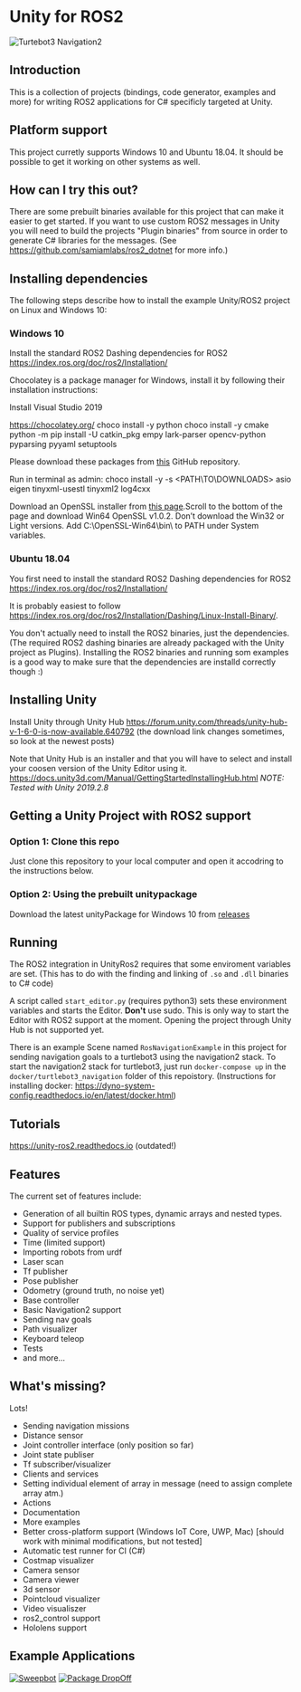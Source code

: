 Unity for ROS2
==============

![Turtebot3 Navigation2](https://i.gyazo.com/98d3d43aae3877593ecaefe4e5ba9a44.gif)

Introduction
------------

This is a collection of projects (bindings, code generator, examples and more) for writing ROS2
applications for C# specificly targeted at Unity.

Platform support
----------------
This project curretly supports Windows 10 and Ubuntu 18.04. It should be possible to get it working on other systems as well.

How can I try this out?
-----------------------
There are some prebuilt binaries available for this project that can make it easier to get started. If you want to use custom ROS2 messages in Unity you will need to build the projects "Plugin binaries" from source in order to generate C# libraries for the messages. (See https://github.com/samiamlabs/ros2_dotnet for more info.)


Installing dependencies
-----------------------

The following steps describe how to install the example Unity/ROS2 project on Linux and Windows 10:

### Windows 10

Install the standard ROS2 Dashing dependencies for ROS2 https://index.ros.org/doc/ros2/Installation/

Chocolatey is a package manager for Windows, install it by following their installation instructions:

Install Visual Studio 2019

https://chocolatey.org/
choco install -y python
choco install -y cmake
python -m pip install -U catkin_pkg empy lark-parser opencv-python pyparsing pyyaml setuptools

Please download these packages from [this](https://github.com/ros2/choco-packages/releases/latest) GitHub repository.

Run in terminal as admin:
choco install -y -s <PATH\TO\DOWNLOADS\> asio eigen tinyxml-usestl tinyxml2 log4cxx

Download an OpenSSL installer from [this page](https://slproweb.com/products/Win32OpenSSL.html).Scroll to the bottom of the page and download Win64 OpenSSL v1.0.2. Don’t download the Win32 or Light versions.
Add C:\OpenSSL-Win64\bin\ to PATH under System variables.

### Ubuntu 18.04

You first need to install the standard ROS2 Dashing dependencies for ROS2 https://index.ros.org/doc/ros2/Installation/

It is probably easiest to follow https://index.ros.org/doc/ros2/Installation/Dashing/Linux-Install-Binary/.

You don't actually need to install the ROS2 binaries, just the dependencies. (The required ROS2 dashing binaries are already packaged with the Unity project as Plugins). Installing the ROS2 binaries and running som examples is a good way to make sure that the dependencies are installd correctly though :)

Installing Unity
-----------------------
Install Unity through Unity Hub
https://forum.unity.com/threads/unity-hub-v-1-6-0-is-now-available.640792
(the download link changes sometimes, so look at the newest posts)

Note that Unity Hub is an installer and that you will have to select and install your coosen version of the Unity Editor using it.
https://docs.unity3d.com/Manual/GettingStartedInstallingHub.html
*NOTE: Tested with Unity 2019.2.8*

Getting a Unity Project with ROS2 support
-----------------------------------------

### Option 1: Clone this repo
Just clone this repository to your local computer and open it accodring to the instructions below.

### Option 2: Using the prebuilt unitypackage
Download the latest unityPackage for Windows 10 from [releases](https://github.com/DynoRobotics/unity_ros2/releases)

Running
-------
The ROS2 integration in UnityRos2 requires that some enviroment variables are set. (This has to do with the finding and linking of `.so` and `.dll` binaries to C# code)

A script called `start_editor.py` (requires python3) sets these environment variables and starts the Editor. **Don't** use sudo. This is only way to start the Editor with ROS2 support at the moment. Opening the project through Unity Hub is not supported yet.

There is an example Scene named `RosNavigationExample` in this project for sending navigation goals to a turtlebot3 using the navigation2 stack.
To start the navigation2 stack for turtlebot3, just run `docker-compose up` in the `docker/turtlebot3_navigation` folder of this repoistory. (Instructions for installing docker: https://dyno-system-config.readthedocs.io/en/latest/docker.html)

Tutorials
---------
https://unity-ros2.readthedocs.io (outdated!)

Features
--------

The current set of features include:
- Generation of all builtin ROS types, dynamic arrays and nested types.
- Support for publishers and subscriptions
- Quality of service profiles
- Time (limited support)
- Importing robots from urdf
- Laser scan
- Tf publisher
- Pose publisher
- Odometry (ground truth, no noise yet)
- Base controller
- Basic Navigation2 support
- Sending nav goals
- Path visualizer
- Keyboard teleop
- Tests
- and more...


What's missing?
---------------

Lots!
- Sending navigation missions
- Distance sensor
- Joint controller interface (only position so far)
- Joint state publiser
- Tf subscriber/visualizer
- Clients and services
- Setting individual element of array in message (need to assign complete array atm.)
- Actions
- Documentation
- More examples
- Better cross-platform support (Windows IoT Core, UWP, Mac) [should work with minimal modifications, but not tested]
- Automatic test runner for CI (C#)
- Costmap visualizer
- Camera sensor
- Camera viewer
- 3d sensor
- Pointcloud visualizer
- Video visualiszer
- ros2_control support
- Hololens support

Example Applications
--------------------
[![Sweepbot](https://img.youtube.com/vi/eMKbbEQhBTg/0.jpg)](https://www.youtube.com/watch?v=nggGs9ZIdlk)
[![Package DropOff](https://img.youtube.com/vi/2is7kwPeydA/0.jpg)](https://www.youtube.com/watch?v=lptKRANOfCY)
